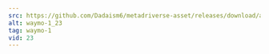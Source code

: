 ```yaml
---
src: https://github.com/Dadaism6/metadriverse-asset/releases/download/assetsv1.0.2/waymo-1_23.mp4
alt: waymo-1_23
tag: waymo-1
vid: 23
---
```

